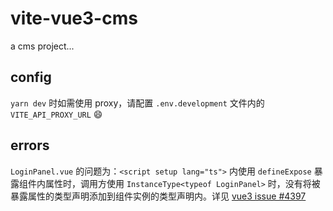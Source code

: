 # vite-vue3-cms

a cms project...

## config

`yarn dev` 时如需使用 proxy，请配置 `.env.development` 文件内的 `VITE_API_PROXY_URL`  :smile:

## errors

`LoginPanel.vue` 的问题为：`<script setup lang="ts">` 内使用 `defineExpose` 暴露组件内属性时，调用方使用 `InstanceType<typeof LoginPanel>` 时，没有将被暴露属性的类型声明添加到组件实例的类型声明内。详见 [vue3 issue #4397](https://github.com/vuejs/vue-next/issues/4397)
